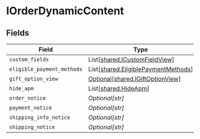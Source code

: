 # IOrderDynamicContent


## Fields

| Field                                                                                | Type                                                                                 | Required                                                                             | Description                                                                          |
| ------------------------------------------------------------------------------------ | ------------------------------------------------------------------------------------ | ------------------------------------------------------------------------------------ | ------------------------------------------------------------------------------------ |
| `custom_fields`                                                                      | List[[shared.ICustomFieldView](../../models/shared/icustomfieldview.md)]             | :heavy_minus_sign:                                                                   | N/A                                                                                  |
| `eligible_payment_methods`                                                           | List[[shared.EligiblePaymentMethods](../../models/shared/eligiblepaymentmethods.md)] | :heavy_minus_sign:                                                                   | N/A                                                                                  |
| `gift_option_view`                                                                   | [Optional[shared.IGiftOptionView]](../../models/shared/igiftoptionview.md)           | :heavy_minus_sign:                                                                   | N/A                                                                                  |
| `hide_apm`                                                                           | List[[shared.HideApm](../../models/shared/hideapm.md)]                               | :heavy_minus_sign:                                                                   | N/A                                                                                  |
| `order_notice`                                                                       | *Optional[str]*                                                                      | :heavy_minus_sign:                                                                   | N/A                                                                                  |
| `payment_notice`                                                                     | *Optional[str]*                                                                      | :heavy_minus_sign:                                                                   | N/A                                                                                  |
| `shipping_info_notice`                                                               | *Optional[str]*                                                                      | :heavy_minus_sign:                                                                   | N/A                                                                                  |
| `shipping_notice`                                                                    | *Optional[str]*                                                                      | :heavy_minus_sign:                                                                   | N/A                                                                                  |